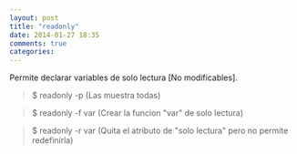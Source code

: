 ```yaml
---
layout: post
title: "readonly"
date: 2014-01-27 18:35
comments: true
categories: 
---
```

Permite declarar variables de solo lectura [No modificables].

>$ readonly -p (Las muestra todas)

>$ readonly -f var (Crear la funcion "var" de solo lectura)

>$ readonly -r var (Quita el atributo de "solo lectura" pero no permite redefinirla)

